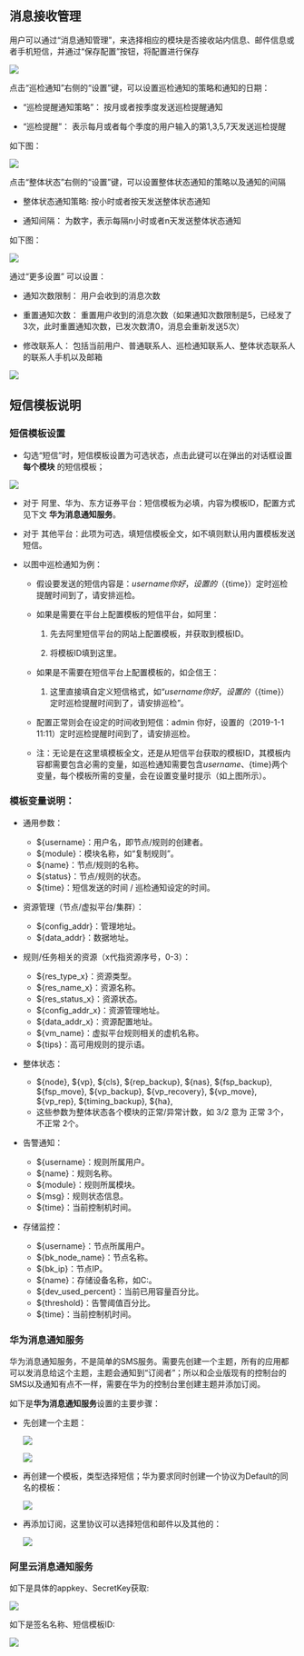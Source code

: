 ## 消息接收管理

用户可以通过“消息通知管理”，来选择相应的模块是否接收站内信息、邮件信息或者手机短信，并通过“保存配置”按钮，将配置进行保存

![](/assets/v7.0.20181114003.png)

点击“巡检通知”右侧的“设置”键，可以设置巡检通知的策略和通知的日期：

*  “巡检提醒通知策略”： 按月或者按季度发送巡检提醒通知

*  “巡检提醒”： 表示每月或者每个季度的用户输入的第1,3,5,7天发送巡检提醒

如下图：

![](/assets/v7.0.20181114004.png)

点击“整体状态”右侧的“设置”键，可以设置整体状态通知的策略以及通知的间隔

*  整体状态通知策略:  按小时或者按天发送整体状态通知

*  通知间隔： 为数字，表示每隔n小时或者n天发送整体状态通知

如下图：

![](/assets/v7.0.20181114005.png)

通过“更多设置” 可以设置：

*  通知次数限制： 用户会收到的消息次数

*  重置通知次数： 重置用户收到的消息次数（如果通知次数限制是5，已经发了3次，此时重置通知次数，已发次数清0，消息会重新发送5次）

*  修改联系人： 包括当前用户、普通联系人、巡检通知联系人、整体状态联系人的联系人手机以及邮箱

![](/assets/v7.0.20181114006.png)

## 短信模板说明

### 短信模板设置

* 勾选“短信”时，短信模板设置为可选状态，点击此键可以在弹出的对话框设置 **每个模块** 的短信模板；

![](/assets/v7.1.20190618164552.png)

* 对于 阿里、华为、东方证券平台：短信模板为必填，内容为模板ID，配置方式见下文 **华为消息通知服务**。

* 对于 其他平台：此项为可选，填短信模板全文，如不填则默认用内置模板发送短信。

* 以图中巡检通知为例：

    * 假设要发送的短信内容是：${username}你好，设置的（${time}）定时巡检提醒时间到了，请安排巡检。

    * 如果是需要在平台上配置模板的短信平台，如阿里：

        1. 先去阿里短信平台的网站上配置模板，并获取到模板ID。

        2. 将模板ID填到这里。

    * 如果是不需要在短信平台上配置模板的，如企信王：

        1. 这里直接填自定义短信格式，如“${username}你好，设置的（${time}）定时巡检提醒时间到了，请安排巡检”。

    * 配置正常则会在设定的时间收到短信：admin 你好，设置的（2019-1-1 11:11）定时巡检提醒时间到了，请安排巡检。

    * 注：无论是在这里填模板全文，还是从短信平台获取的模板ID，其模板内容都需要包含必需的变量，如巡检通知需要包含${username}、${time}两个变量，每个模板所需的变量，会在设置变量时提示（如上图所示）。

### 模板变量说明：

* 通用参数：

    * ${username}：用户名，即节点/规则的创建者。
    * ${module}：模块名称，如“复制规则”。
    * ${name}：节点/规则的名称。
    * ${status}：节点/规则的状态。
    * ${time}：短信发送的时间 / 巡检通知设定的时间。

* 资源管理（节点/虚拟平台/集群）：

    * ${config_addr}：管理地址。
    * ${data_addr}：数据地址。

* 规则/任务相关的资源（x代指资源序号，0-3）：

    * ${res_type_x}：资源类型。
    * ${res_name_x}：资源名称。
    * ${res_status_x}：资源状态。
    * ${config_addr_x}：资源管理地址。
    * ${data_addr_x}：资源配置地址。
    * ${vm_name}：虚拟平台规则相关的虚机名称。
    * ${tips}：高可用规则的提示语。

* 整体状态：

    *  ${node}, ${vp}, ${cls}, ${rep_backup}, ${nas}, ${fsp_backup}, ${fsp_move},
       ${vp_backup}, ${vp_recovery}, ${vp_move}, ${vp_rep}, ${timing_backup}, ${ha},
    * 这些参数为整体状态各个模块的正常/异常计数，如 3/2 意为 正常 3个，不正常 2个。

* 告警通知：

    * ${username}：规则所属用户。
    * ${name}：规则名称。
    * ${module}：规则所属模块。
    * ${msg}：规则状态信息。
    * ${time}：当前控制机时间。

* 存储监控：

    * ${username}：节点所属用户。
    * ${bk_node_name}：节点名称。
    * ${bk_ip}：节点IP。
    * ${name}：存储设备名称，如C:。
    * ${dev_used_percent}：当前已用容量百分比。
    * ${threshold}：告警阈值百分比。
    * ${time}：当前控制机时间。

### 华为消息通知服务

华为消息通知服务，不是简单的SMS服务。需要先创建一个主题，所有的应用都可以发消息给这个主题，主题会通知到“订阅者”；所以和企业版现有的控制台的SMS以及通知有点不一样，需要在华为的控制台里创建主题并添加订阅。

如下是**华为消息通知服务**设置的主要步骤：

* 先创建一个主题：

    ![](/assets/CatchB8B5%2805-28-18-30-30%29.jpg)

    ![](/assets/Catch0294%2805-28-18-30-30%29.jpg)

* 再创建一个模板，类型选择短信；华为要求同时创建一个协议为Default的同名的模板：

    ![](/assets/Catch8F04%2805-28-18-30-30%29.jpg)

* 再添加订阅，这里协议可以选择短信和邮件以及其他的：

    ![](/assets/Catch0294%2805-28-18-30-30%29.jpg)

### 阿里云消息通知服务

如下是具体的appkey、SecretKey获取:

![](/assets/V6.118042602.png)

如下是签名名称、短信模板ID:

![](/assets/V6.118042603.png)
